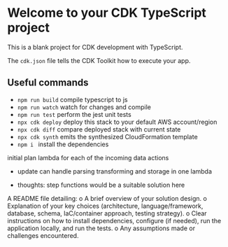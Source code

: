 # Welcome to your CDK TypeScript project

This is a blank project for CDK development with TypeScript.

The `cdk.json` file tells the CDK Toolkit how to execute your app.

## Useful commands

* `npm run build`   compile typescript to js
* `npm run watch`   watch for changes and compile
* `npm run test`    perform the jest unit tests
* `npx cdk deploy`  deploy this stack to your default AWS account/region
* `npx cdk diff`    compare deployed stack with current state
* `npx cdk synth`   emits the synthesized CloudFormation template
* `npm i `   install the dependencies 




initial plan lambda for each of the incoming data actions

- update can handle parsing transforming and storage in one lambda

- thoughts: step functions would be a suitable solution here


A README file detailing:
o A brief overview of your solution design.
o Explanation of your key choices (architecture, language/framework,
database, schema, IaC/container approach, testing strategy).
o Clear instructions on how to install dependencies, configure (if needed), run
the application locally, and run the tests.
o Any assumptions made or challenges encountered.